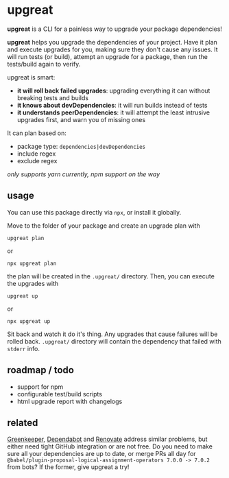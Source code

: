 # upgreat

**upgreat** is a CLI for a painless way to upgrade your package dependencies!

**upgreat** helps you upgrade the dependencies of your project. Have it plan and execute upgrades for you, making sure they don't cause any issues. It will run tests (or build), attempt an upgrade for a package, then run the tests/build again to verify.

upgreat is smart:

- **it will roll back failed upgrades**: upgrading everything it can without breaking tests and builds
- **it knows about devDependencies**: it will run builds instead of tests
- **it understands peerDependencies**: it will attempt the least intrusive upgrades first, and warn you of missing ones

It can plan based on:

- package type: `dependencies|devDependencies`
- include regex
- exclude regex

_only supports yarn currently, npm support on the way_

## usage

You can use this package directly via `npx`, or install it globally.

Move to the folder of your package and create an upgrade plan with

```
upgreat plan
```

or

```
npx upgreat plan
```

the plan will be created in the `.upgreat/` directory. Then, you can execute the upgrades with

```
upgreat up
```

or

```
npx upgreat up
```

Sit back and watch it do it's thing. Any upgrades that cause failures will be rolled back. `.upgreat/` directory will contain the dependency that failed with `stderr` info.

## roadmap / todo

- support for npm
- configurable test/build scripts
- html upgrade report with changelogs

## related

[Greenkeeper](https://greenkeeper.io), [Dependabot](https://dependabot.com/) and [Renovate](https://renovatebot.com/) address similar problems, but either need tight GitHub integration or are not free. Do you need to make sure all your dependencies are up to date, or merge PRs all day for `@babel/plugin-proposal-logical-assignment-operators 7.0.0 -> 7.0.2` from bots? If the former, give upgreat a try!
